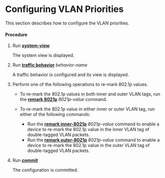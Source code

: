 Configuring VLAN Priorities
===========================

This section describes how to configure the VLAN priorities.

#### Procedure

1. Run [**system-view**](cmdqueryname=system-view)
   
   
   
   The system view is displayed.
2. Run [**traffic behavior**](cmdqueryname=traffic+behavior) *behavior-name*
   
   
   
   A traffic behavior is configured and its view is displayed.
3. Perform one of the following operations to re-mark 802.1p values.
   
   
   * To re-mark the 802.1p values in both inner and outer VLAN tags, run the [**remark 8021p**](cmdqueryname=remark+8021p) *8021p-value* command.
   * To re-mark the 802.1p value in either inner or outer VLAN tag, run either of the following commands:
     
     + Run the [**remark inner-8021p**](cmdqueryname=remark+inner-8021p) *8021p-value* command to enable a device to re-mark the 802.1p value in the inner VLAN tag of double-tagged VLAN packets.
     + Run the [**remark outer-8021p**](cmdqueryname=remark+outer-8021p) *8021p-value* command to enable a device to re-mark the 802.1p value in the outer VLAN tag of double-tagged VLAN packets.
4. Run [**commit**](cmdqueryname=commit)
   
   
   
   The configuration is committed.